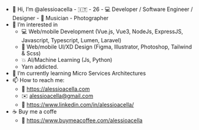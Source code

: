 - 👋 Hi, I’m @alessioacella - :it: - 26 - 💻 Developer / Software Engineer / Designer - 🎹 Musician - Photographer
- 👀 I’m interested in
  - 💻 Web/mobile Development (Vue.js, Vue3, NodeJs, ExpressJS, Javascript, Typescript, Lumen, Laravel)
  - :pencil: Web/mobile UI/XD Design (Figma, Illustrator, Photoshop, Tailwind & Scss)
  - :boom: AI/Machine Learning (Js, Python)
  - Yarn addicted.
- 🌱 I’m currently learning Micro Services Architectures
- 📫 How to reach me:
  - :link: https://alessioacella.com
  - ✉️ alessioacella@gmail.com
  - :link: https://www.linkedin.com/in/alessioacella/
- ☕ Buy me a coffe
  - 🔗 https://www.buymeacoffee.com/alessioacella
